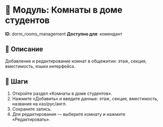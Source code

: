 # 📘 Модуль: Комнаты в доме студентов
**ID**: dorm_rooms_management
**Доступно для**: комендант

## 📝 Описание
Добавление и редактирование комнат в общежитии: этаж, секция, вместимость, языки интерфейса.

## 🩜 Шаги
1. Откройте раздел «Комнаты в доме студентов».
2. Нажмите «Добавить» и введите данные: этаж, секция, вместимость, названия на каз/рус/англ.
3. Сохраните запись.
4. Для редактирования — выберите комнату и нажмите «Редактировать».
